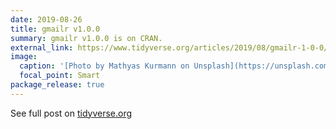 ```yaml
---
date: 2019-08-26
title: gmailr v1.0.0
summary: gmailr v1.0.0 is on CRAN.
external_link: https://www.tidyverse.org/articles/2019/08/gmailr-1-0-0/
image:
  caption: '[Photo by Mathyas Kurmann on Unsplash](https://unsplash.com/photos/fb7yNPbT0l8)'
  focal_point: Smart
package_release: true
---
```


See full post on [tidyverse.org](https://www.tidyverse.org/articles/2019/08/gmailr-1-0-0/)
